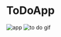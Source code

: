 # ToDoApp
![app](https://user-images.githubusercontent.com/64928807/206877241-f2849b03-1fa7-4bd6-b08b-f028e8519288.png)
![to do gif](https://user-images.githubusercontent.com/64928807/206877275-e82a4042-cea2-4136-8641-9df5412260ee.gif)
